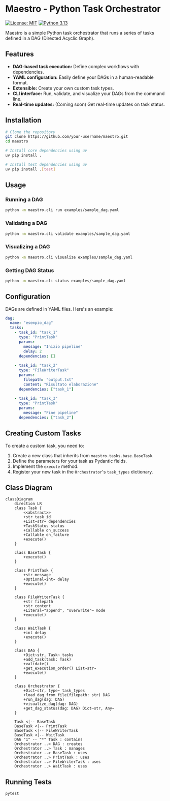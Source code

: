 
# Maestro - Python Task Orchestrator

[![License: MIT](https://img.shields.io/badge/License-MIT-yellow.svg)](https://opensource.org/licenses/MIT)
[![Python 3.13](https://img.shields.io/badge/Python-3.13-blue.svg)](https://www.python.org/downloads/release/python-3130/)


Maestro is a simple Python task orchestrator that runs a series of tasks defined in a DAG (Directed Acyclic Graph).

## Features

- **DAG-based task execution:** Define complex workflows with dependencies.
- **YAML configuration:** Easily define your DAGs in a human-readable format.
- **Extensible:** Create your own custom task types.
- **CLI interface:** Run, validate, and visualize your DAGs from the command line.
- **Real-time updates:** (Coming soon) Get real-time updates on task status.

## Installation

```bash
# Clone the repository
git clone https://github.com/your-username/maestro.git
cd maestro

# Install core dependencies using uv
uv pip install .

# Install test dependencies using uv
uv pip install .[test]
```

## Usage

### Running a DAG

```bash
python -m maestro.cli run examples/sample_dag.yaml
```

### Validating a DAG

```bash
python -m maestro.cli validate examples/sample_dag.yaml
```

### Visualizing a DAG

```bash
python -m maestro.cli visualize examples/sample_dag.yaml
```

### Getting DAG Status

```bash
python -m maestro.cli status examples/sample_dag.yaml
```

## Configuration

DAGs are defined in YAML files. Here's an example:

```yaml
dag:
  name: "esempio_dag"
  tasks:
    - task_id: "task_1"
      type: "PrintTask"
      params:
        message: "Inizio pipeline"
        delay: 2
      dependencies: []
    
    - task_id: "task_2"
      type: "FileWriterTask"
      params:
        filepath: "output.txt"
        content: "Risultato elaborazione"
      dependencies: ["task_1"]
    
    - task_id: "task_3"
      type: "PrintTask"
      params:
        message: "Fine pipeline"
      dependencies: ["task_2"]
```

## Creating Custom Tasks

To create a custom task, you need to:

1.  Create a new class that inherits from `maestro.tasks.base.BaseTask`.
2.  Define the parameters for your task as Pydantic fields.
3.  Implement the `execute` method.
4.  Register your new task in the `Orchestrator`'s `task_types` dictionary.

## Class Diagram

```mermaid
classDiagram
    direction LR
    class Task {
        <<abstract>>
        +str task_id
        +List~str~ dependencies
        +TaskStatus status
        +Callable on_success
        +Callable on_failure
        +execute()
    }

    class BaseTask {
        +execute()
    }

    class PrintTask {
        +str message
        +Optional~int~ delay
        +execute()
    }

    class FileWriterTask {
        +str filepath
        +str content
        +Literal~"append", "overwrite"~ mode
        +execute()
    }

    class WaitTask {
        +int delay
        +execute()
    }

    class DAG {
        +Dict~str, Task~ tasks
        +add_task(task: Task)
        +validate()
        +get_execution_order() List~str~
        +execute()
    }

    class Orchestrator {
        +Dict~str, type~ task_types
        +load_dag_from_file(filepath: str) DAG
        +run_dag(dag: DAG)
        +visualize_dag(dag: DAG)
        +get_dag_status(dag: DAG) Dict~str, Any~
    }

    Task <|-- BaseTask
    BaseTask <|-- PrintTask
    BaseTask <|-- FileWriterTask
    BaseTask <|-- WaitTask
    DAG "1" -- "*" Task : contains
    Orchestrator ..> DAG : creates
    Orchestrator ..> Task : manages
    Orchestrator ..> BaseTask : uses
    Orchestrator ..> PrintTask : uses
    Orchestrator ..> FileWriterTask : uses
    Orchestrator ..> WaitTask : uses
```

## Running Tests

```bash
pytest
```
